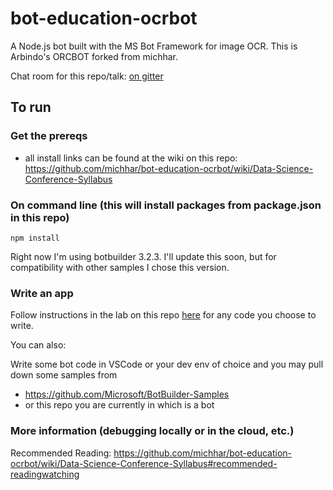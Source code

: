 # bot-education-ocrbot
A Node.js bot built with the MS Bot Framework for image OCR. This is Arbindo's ORCBOT forked from michhar.

Chat room for this repo/talk:  [on gitter](https://gitter.im/analytics-at-ms/conf-bots?utm_source=share-link&utm_medium=link&utm_campaign=share-link)

## To run

### Get the prereqs 
* all install links can be found at the wiki on this repo: https://github.com/michhar/bot-education-ocrbot/wiki/Data-Science-Conference-Syllabus

### On command line (this will install packages from package.json in this repo)

```
npm install
```

Right now I'm using botbuilder 3.2.3.  I'll update this soon, but for compatibility with other samples I chose this version.

### Write an app

Follow instructions in the lab on this repo [here](https://github.com/michhar/bot-education-ocrbot/blob/master/LabStart.md) for any code you choose to write.

You can also:

Write some bot code in VSCode or your dev env of choice and you may pull down some samples from 
* https://github.com/Microsoft/BotBuilder-Samples
* or this repo you are currently in which is a bot

### More information (debugging locally or in the cloud, etc.)

Recommended Reading:  https://github.com/michhar/bot-education-ocrbot/wiki/Data-Science-Conference-Syllabus#recommended-readingwatching



